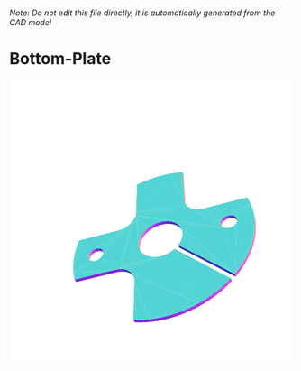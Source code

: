 ###### Note: Do not edit this file directly, it is automatically generated from the CAD model

# Bottom-Plate

![](/project.svg)

